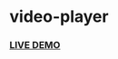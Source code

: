 #  video-player

<h3><a href="https://jonnathanriquelmo.github.io/video-player/"><strong>LIVE DEMO</strong></a></h3>
